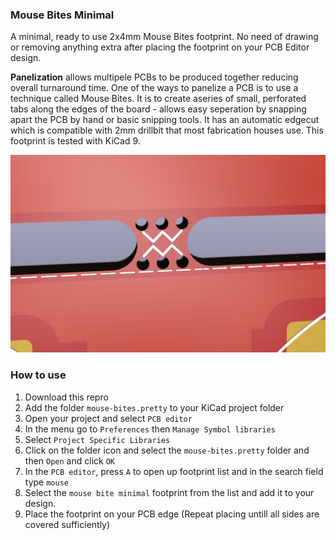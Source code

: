 ### Mouse Bites Minimal
A minimal, ready to use 2x4mm Mouse Bites footprint. No need of drawing or removing anything extra after placing the footprint on your PCB Editor design. 

**Panelization** allows multipele PCBs to be produced together reducing overall turnaround time. One of the ways to panelize a PCB is to use a technique called Mouse Bites. It is to create aseries of small, perforated tabs along the edges of the board - allows easy seperation by snapping apart the PCB by hand or basic snipping tools. It has an automatic edgecut which is compatible with 2mm drillbit that most fabrication houses use. This footprint is tested with KiCad 9. 

![Alt text](./mouse-bites.png?raw=true "Mouse Bites on a PCB (rendering)")

### How to use
1. Download this repro
2. Add the folder `mouse-bites.pretty` to your KiCad project folder
3. Open your project and select `PCB editor`
4. In the menu go to `Preferences` then `Manage Symbol libraries`
5. Select `Project Specific Libraries`
6. Click on the folder icon  and select the `mouse-bites.pretty` folder and then `Open` and click `OK`
7. In the `PCB editor`, press `A` to open up footprint list and in the search field type `mouse`
8. Select the `mouse bite minimal` footprint from the list and add it to your design.
9. Place the footprint on your PCB edge (Repeat placing untill all sides are covered sufficiently)

